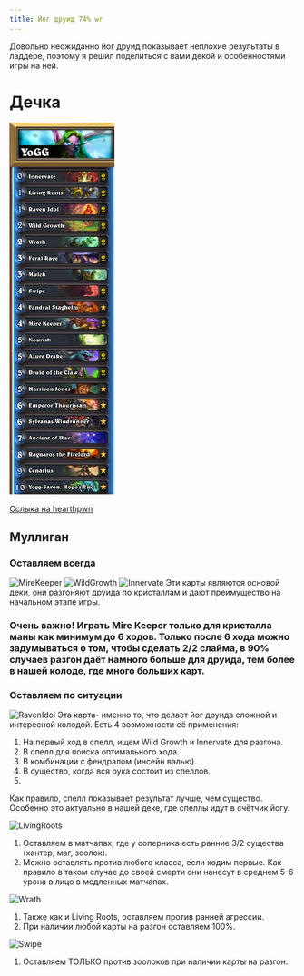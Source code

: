 ```yaml
---
title: Йог друид 74% wr
---
```

Довольно неожиданно йог друид показывает неплохие результаты в ладдере, поэтому я решил поделиться с вами декой и особенностями игры на ней.

# Дечка
![YoggDruid](img/ss+(2016-06-09+at+12.35.37).jpg "YoggDruid")

[Сслыка на hearthpwn](http://www.hearthpwn.com/decks/568187-yogg-druid)

## Муллиган

### Оставляем всегда
![MireKeeper](http://media-hearth.cursecdn.com/avatars/289/307/33162.png "MireKeeper")
![WildGrowth](http://media-hearth.cursecdn.com/avatars/147/402/282.png "WildGrowth")
![Innervate](http://media-hearth.cursecdn.com/avatars/148/97/548.png "Innervate")
Эти карты являются основой деки, они разгоняют друида по кристаллам и дают преимущество на начальном этапе игры. 

### Очень важно! Играть Mire Keeper только для кристалла маны как минимум до 6 ходов. Только после 6 хода можно задумываться о том, чтобы сделать 2/2 слайма, в 90% случаев разгон даёт намного больше для друида, тем более в нашей колоде, где много больших карт. 

### Оставляем по ситуации
![RavenIdol](http://media-hearth.cursecdn.com/avatars/272/424/27230.png "RavenIdol")
Эта карта- именно то, что делает йог друида сложной и интересной колодой. 
Есть 4 возможности её применения:
1. На первый ход в спелл, ищем Wild Growth и Innervate для разгона. 
2. В спелл для поиска оптимального хода.
3. В комбинации с фендралом (инсейн вэлью). 
4. В существо, когда вся рука состоит из спеллов.
5. 
Как правило, спелл  показывает результат лучше, чем существо. Особенно это актуально в нашей деке, где спеллы идут в счётчик йогу. 

![LivingRoots](http://media-hearth.cursecdn.com/avatars/252/568/22329.png "LivingRoots")

1. Оставляем в матчапах, где у соперника есть ранние 3/2 существа (хантер, маг, зоолок).
2. Можно оставлять против любого класса, если ходим первые. Как правило в таком случае до своей смерти они нанесут в среднем 5-6 урона в лицо в медленных матчапах.

![Wrath](http://media-hearth.cursecdn.com/avatars/148/21/633.png "Wrath")

1. Также как и Living Roots, оставляем против ранней агрессии. 
2. При наличии любой карты на разгон оставляем 100%.

![Swipe](http://media-hearth.cursecdn.com/avatars/147/399/620.png "Swipe")

1. Оставляем ТОЛЬКО против зоолоков при наличии карты на разгон. 




